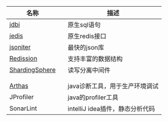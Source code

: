 



| 名称                                                         |      | 描述                            |
| ------------------------------------------------------------ | ---- | ------------------------------- |
| [jdbi](http://jdbi.org/)                                     |      | 原生sql语句                     |
| [jedis](https://github.com/xetorthio/jedis)                  |      | 原生redis接口                   |
| [jsoniter](http://jsoniter.com/)                             |      | 最快的json库                    |
| [Redission](https://github.com/redisson/redisson/wiki/目录)  |      | 支持丰富的数据结构              |
| [ShardingSphere](https://shardingsphere.apache.org/index_zh.html) |      | 读写分离中间件                  |
|                                                              |      |                                 |
|                                                              |      |                                 |
| [Arthas](https://alibaba.github.io/arthas/)                  |      | java诊断工具，用于生产环境调试  |
| JProfiler                                                    |      | java的profiler工具              |
| SonarLint                                                    |      | intelliJ idea插件，静态分析代码 |

